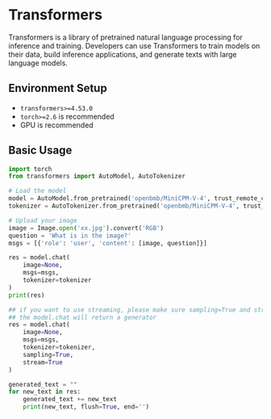 # Transformers

Transformers is a library of pretrained natural language processing for inference and training. Developers can use Transformers to train models on their data, build inference applications, and generate texts with large language models.

## Environment Setup

- `transformers>=4.53.0`
- `torch>=2.6` is recommended
- GPU is recommended

## Basic Usage
```python
import torch
from transformers import AutoModel, AutoTokenizer

# Load the model
model = AutoModel.from_pretrained('openbmb/MiniCPM-V-4', trust_remote_code=True)
tokenizer = AutoTokenizer.from_pretrained('openbmb/MiniCPM-V-4', trust_remote_code=True)

# Upload your image
image = Image.open('xx.jpg').convert('RGB')
question = 'What is in the image?'
msgs = [{'role': 'user', 'content': [image, question]}]

res = model.chat(
    image=None,
    msgs=msgs,
    tokenizer=tokenizer
)
print(res)

## if you want to use streaming, please make sure sampling=True and stream=True
## the model.chat will return a generator
res = model.chat(
    image=None,
    msgs=msgs,
    tokenizer=tokenizer,
    sampling=True,
    stream=True
)

generated_text = ""
for new_text in res:
    generated_text += new_text
    print(new_text, flush=True, end='')
```